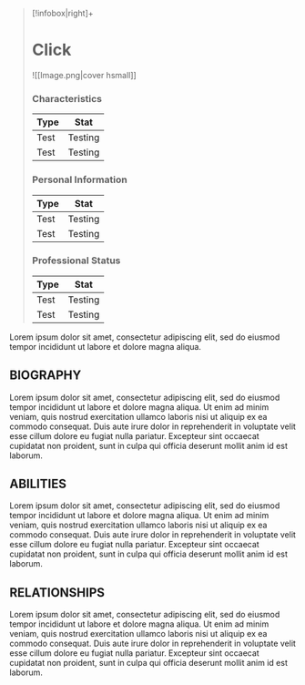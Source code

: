 > [!infobox|right]+
> # Click
> ![[Image.png|cover hsmall]]
> ### Characteristics
> | Type |  Stat |
> | ---- | ---- |
> | Test | Testing |
> | Test | Testing |
> 
> ### Personal Information
> | Type | Stat |
> | ---- | ---- |
> | Test | Testing |
> | Test | Testing |
> 
> ### Professional Status
> | Type | Stat |
> | ---- | ---- |
> | Test | Testing |
> | Test | Testing |


Lorem ipsum dolor sit amet, consectetur adipiscing elit, sed do eiusmod tempor incididunt ut labore et dolore magna aliqua.

## BIOGRAPHY
Lorem ipsum dolor sit amet, consectetur adipiscing elit, sed do eiusmod tempor incididunt ut labore et dolore magna aliqua. Ut enim ad minim veniam, quis nostrud exercitation ullamco laboris nisi ut aliquip ex ea commodo consequat. Duis aute irure dolor in reprehenderit in voluptate velit esse cillum dolore eu fugiat nulla pariatur. Excepteur sint occaecat cupidatat non proident, sunt in culpa qui officia deserunt mollit anim id est laborum.

## ABILITIES
Lorem ipsum dolor sit amet, consectetur adipiscing elit, sed do eiusmod tempor incididunt ut labore et dolore magna aliqua. Ut enim ad minim veniam, quis nostrud exercitation ullamco laboris nisi ut aliquip ex ea commodo consequat. Duis aute irure dolor in reprehenderit in voluptate velit esse cillum dolore eu fugiat nulla pariatur. Excepteur sint occaecat cupidatat non proident, sunt in culpa qui officia deserunt mollit anim id est laborum.

## RELATIONSHIPS
Lorem ipsum dolor sit amet, consectetur adipiscing elit, sed do eiusmod tempor incididunt ut labore et dolore magna aliqua. Ut enim ad minim veniam, quis nostrud exercitation ullamco laboris nisi ut aliquip ex ea commodo consequat. Duis aute irure dolor in reprehenderit in voluptate velit esse cillum dolore eu fugiat nulla pariatur. Excepteur sint occaecat cupidatat non proident, sunt in culpa qui officia deserunt mollit anim id est laborum.
